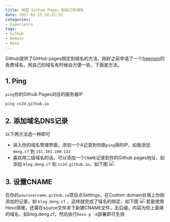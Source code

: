 ```yaml
---
title: 绑定 Github Pages 到自己的域名
date: 2017-02-25 20:22:53
categories: 
- Experience
tags:
- Github
- Domain
- Hexo
---
```

Github提供了GitHub pages绑定到域名的方法，刚好之前申请了一个[freenom](http://www.freenom.com/zh/index.html?lang=zh)的免费域名，用自己的域名有时候会方便一些，下面是方法。

## 1. Ping
`ping`你的Github Pages对应的服务器IP
``` bash
ping csJd.github.io
```

## 2. 添加域名DNS记录
以下两方法选一种即可
* 进入你的域名管理界面，添加一个A记录到你刚`ping`得的IP，如我添加 `deng.cf` 到 `151.101.100.133`
* 喜欢用二级域名的话，可以添加一个`CNAME`记录到你的Github pages地址，如添加 `blog.deng.cf` 到 `csJd.github.io`，如下图
![](/pic/pic20170225225433.png)

## 3. 设置CNAME
在你的`yourusername.github.io`项目点Settings，在Custom domain处填上你刚添加的记录，如 `blog.deng.cf` ，这样就完成了域名的绑定，如下图
![](/pic/p20170225213223.png)
若是使用Hexo搭建，还需在source文件夹下新建CNAME文件，无后缀，内容为你上面填的域名，如blog.deng.cf，然后执行`hexo g -d`部署即可生效
